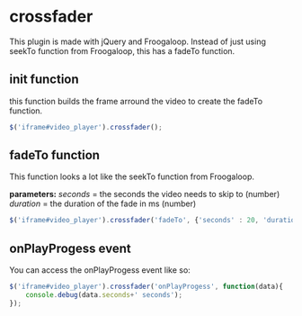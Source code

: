 # crossfader

This plugin is made with jQuery and Froogaloop. Instead of just using seekTo function from Froogaloop, this has a fadeTo function.

## init function

this function builds the frame arround the video to create the fadeTo function.

```javascript
$('iframe#video_player').crossfader();
```

## fadeTo function

This function looks a lot like the seekTo function from Froogaloop.

__parameters:__
_seconds_ = the seconds the video needs to skip to (number)
_duration_ = the duration of the fade in ms (number)

```javascript
$('iframe#video_player').crossfader('fadeTo', {'seconds' : 20, 'duration' : 500});
```

## onPlayProgess event

You can access the onPlayProgess event like so:

```javascript
$('iframe#video_player').crossfader('onPlayProgess', function(data){
    console.debug(data.seconds+' seconds');
});
```